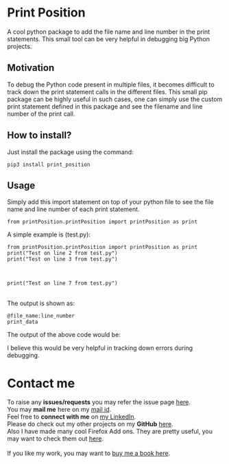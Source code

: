 # Print Position

A cool python package to add the file name and line number in the print statements. This small tool can be very helpful in debugging big Python projects.

## Motivation
To debug the Python code present in multiple files, it becomes difficult to track down the print statement calls in the different files. This small pip package can be highly useful in such cases, one can simply use the custom print statement defined in this package and see the filename and line number of the print call.

## How to install?
Just install the package using the command:
```
pip3 install print_position
```

## Usage
Simply add this import statement on top of your python file to see the file name and line number of each print statement.
```
from printPosition.printPosition import printPosition as print 
```
A simple example is (test.py):
```
from printPosition.printPosition import printPosition as print 
print("Test on line 2 from test.py")
print("Test on line 3 from test.py")



print("Test on line 7 from test.py")
```
\
The output is shown as:

```
@file_name:line_number
print_data
```

The output of the above code would be:

I believe this would be very helpful in tracking down errors during debugging.

# Contact me
To raise any **issues/requests** you may refer the issue page [here](https://github.com/ps428/PrintPosition-pip/issues).
\
You may **mail me** here on my [mail id](mailto:pranav.bhawan@gmail.com).
\
Feel free to **connect with me** on [my LinkedIn](https://www.linkedin.com/in/ps428).
\
Please do check out my other projects on my **GitHub** [here](http://www.github.com/ps428).
\
Also I have made many cool Firefox Add ons. They are pretty useful, you may want to check them out [here](https://addons.mozilla.org/en-US/firefox/user/17277929/).
\
\
If you like my work, you may want to [buy me a book here](https://www.buymeacoffee.com/ps428).